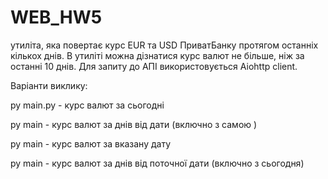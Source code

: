 # WEB_HW5
утиліта, яка повертає курс EUR та USD ПриватБанку протягом останніх кількох днів. 
В утиліті можна дізнатися курс валют не більше, ніж за останні 10 днів. 
Для запиту до АПІ використовується Aiohttp client. 

Варіанти виклику: 

py main.py             - курс валют за сьогодні

py main <date> <days>  - курс валют за <days> днів від дати <date> (включно з самою <date>)

py main <date>         - курс валют за вказану дату <date> 

py main <days>         - курс валют за <days> днів від поточної дати (включно з сьогодня)
